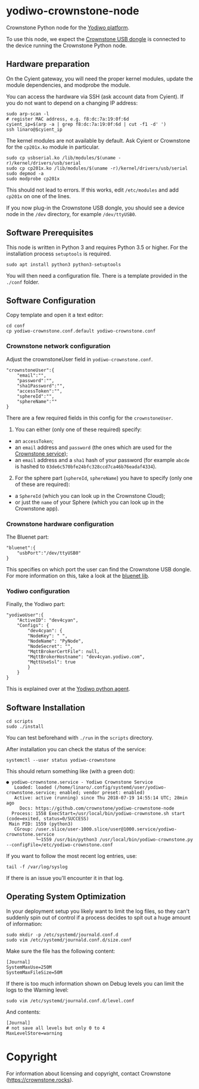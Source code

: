 # yodiwo-crownstone-node

Crownstone Python node for the [Yodiwo platform](https://www.yodiwo.com/).

To use this node, we expect the [Crownstone USB dongle](https://shop.crownstone.rocks/products/crownstone-usb-dongle) is connected to the device running the Crownstone Python node.

## Hardware preparation

On the Cyient gateway, you will need the proper kernel modules, update the module dependencies, and modprobe the module.

You can access the hardware via SSH (ask account data from Cyient). If you do not want to depend on a changing IP address:

    sudo arp-scan -l
    # register MAC address, e.g. f8:dc:7a:19:0f:6d
    cyient_ip=$(arp -a | grep f8:dc:7a:19:0f:6d | cut -f1 -d' ')
    ssh linaro@$cyient_ip

The kernel modules are not available by default. Ask Cyient or Crownstone for the `cp201x.ko` module in particular.

    sudo cp usbserial.ko /lib/modules/$(uname -r)/kernel/drivers/usb/serial
    sudo cp cp201x.ko /lib/modules/$(uname -r)/kernel/drivers/usb/serial
    sudo depmod -a
    sudo modprobe cp201x

This should not lead to errors. If this works, edit `/etc/modules` and add `cp201x` on one of the lines.

If you now plug-in the Crownstone USB dongle, you should see a device node in the `/dev` directory, for example `/dev/ttyUSB0`.

## Software Prerequisites 

This node is written in Python 3 and requires Python 3.5 or higher. For the installation process `setuptools` is required.

```
sudo apt install python3 python3-setuptools
```

You will then need a configuration file. There is a template provided in the `./conf` folder.

## Software Configuration

Copy template and open it a text editor:

```
cd conf
cp yodiwo-crownstone.conf.default yodiwo-crownstone.conf
```

### Crownstone network configuration

Adjust the crownstoneUser field in `yodiwo-crownstone.conf`.

```
"crownstoneUser":{
    "email":"",
    "password":"",
    "sha1Password":"",
    "accessToken":"",
    "sphereId":"",
    "sphereName":""
}
```

There are a few required fields in this config for the `crownstoneUser`. 

1. You can either (only one of these required) specify:
- an `accessToken`;
- an `email` address and `password` (the ones which are used for the [Crownstone service](https://my.crownstone.rocks));
- an `email` address and a `sha1` hash of your password (for example `abcde` is hashed to `03de6c570bfe24bfc328ccd7ca46b76eadaf4334`).

2. For the sphere part (`sphereId`, `sphereName`) you have to specify (only one of these are required):
- a `SphereId` (which you can look up in the Crownstone Cloud);
- or just the `name` of your Sphere (which you can look up in the Crownstone app).

### Crownstone hardware configuration

The Bluenet part:

```
"bluenet":{
    "usbPort":"/dev/ttyUSB0"
}
```

This specifies on which port the user can find the Crownstone USB dongle. For more information on this, take a look at the [bluenet lib](https://github.com/crownstone/bluenet-python-lib).

### Yodiwo configuration

Finally, the Yodiwo part:

```
"yodiwoUser":{
    "ActiveID": "dev4cyan",
    "Configs": {
        "dev4cyan": {
        "NodeKey": " ",
        "NodeName": "PyNode",
        "NodeSecret": "",
        "MqttBrokerCertFile": null,
        "MqttBrokerHostname": "dev4cyan.yodiwo.com",
        "MqttUseSsl": true
        }
    }
}
```

This is explained over at the [Yodiwo python agent](https://github.com/crownstone/yodiwo-python-node).

## Software Installation

```
cd scripts
sudo ./install
```

You can test beforehand with `./run` in the `scripts` directory.

After installation you can check the status of the service:

```
systemctl --user status yodiwo-crownstone
```

This should return something like (with a green dot):

```
● yodiwo-crownstone.service - Yodiwo Crownstone Service
   Loaded: loaded (/home/linaro/.config/systemd/user/yodiwo-crownstone.service; enabled; vendor preset: enabled)
   Active: active (running) since Thu 2018-07-19 14:55:14 UTC; 28min ago
     Docs: https://github.com/crownstone/yodiwo-crownstone-node
  Process: 1558 ExecStart=/usr/local/bin/yodiwo-crownstone.sh start (code=exited, status=0/SUCCESS)
 Main PID: 1559 (python3)
   CGroup: /user.slice/user-1000.slice/user@1000.service/yodiwo-crownstone.service
           └─1559 /usr/bin/python3 /usr/local/bin/yodiwo-crownstone.py --configFile=/etc/yodiwo-crownstone.conf

```

If you want to follow the most recent log entries, use:

    tail -f /var/log/syslog

If there is an issue you'll encounter it in that log.

## Operating System Optimization 

In your deployment setup you likely want to limit the log files, so they can't suddenly spin out of control if a process decides to spit out a huge amount of information:

    sudo mkdir -p /etc/systemd/journald.conf.d
    sudo vim /etc/systemd/journald.conf.d/size.conf

Make sure the file has the following content:

    [Journal]
    SystemMaxUse=250M
    SystemMaxFileSize=50M

If there is too much information shown on Debug levels you can limit the logs to the Warning level:

    sudo vim /etc/systemd/journald.conf.d/level.conf

And contents:

    [Journal]
    # not save all levels but only 0 to 4
    MaxLevelStore=warning

# Copyright

For information about licensing and copyright, contact Crownstone (https://crownstone.rocks).
